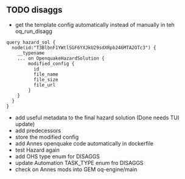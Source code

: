 ## TODO disaggs

 - get the template config automatically instead of manually in teh oq_run_disagg

```
query hazard_sol {
  node(id:"T3BlbnF1YWtlSGF6YXJkU29sdXRpb246MTA2OTc3") {
    __typename
    ... on OpenquakeHazardSolution {
        modified_config {
          id
          file_name
          file_size
          file_url
        }
    }
  }
}

```

 - add useful metadata to the final hazard solution (Done needs TUI update)
 - add predecessors
 - store the modified config
 - add Annes openquake code automatically in dockerfile
 - test Hazard again
 - add OHS type enum for DISAGGS
 - update Automation TASK_TYPE enum fro DISAGGS
 - check on Annes mods into GEM oq-engine/main